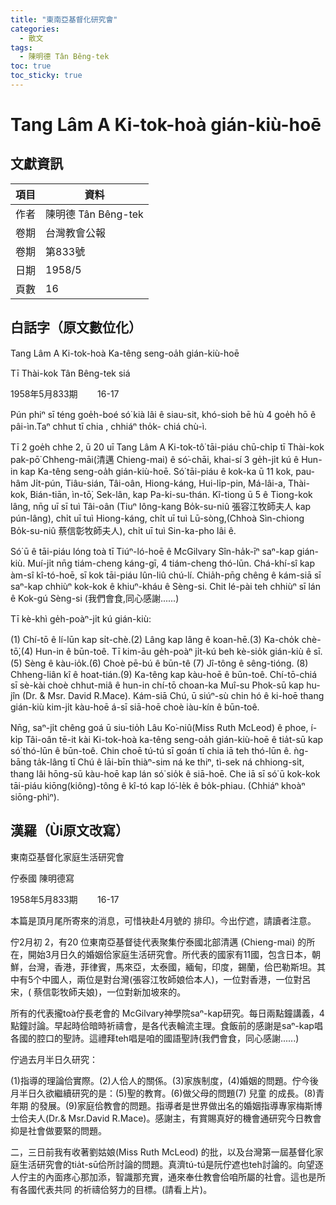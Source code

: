 ```yaml
---
title: "東南亞基督化研究會"
categories:
  - 散文
tags:
  - 陳明德 Tân Bêng-tek
toc: true
toc_sticky: true
---
```


# Tang Lâm A Ki-tok-hoà gián-kiù-hoē

## 文獻資訊

| 項目 | 資料 |
|---|---|
| 作者 | 陳明德 Tân Bêng-tek |
| 卷期 | 台灣教會公報 |
| 卷期 | 第833號 |
| 日期 | 1958/5 |
| 頁數 | 16 |

## 白話字（原文數位化）

Tang Lâm A Ki-tok-hoà Ka-têng seng-oa̍h gián-kiù-hoē

Tī Thài-kok Tân Bêng-tek siá

1958年5月833期        16-17

Pún phiⁿ sī téng goe̍h-boé só͘ kià lâi ê siau-sit, khó-sioh bē hù 4 goe̍h hō ê pâi-ìn.Taⁿ chhut tī chia , chhiáⁿ tho̍k- chiá chù-ì.

Tī 2 goe̍h chhe 2, ū 20 uī Tang Lâm A Ki-tok-tô͘ tāi-piáu chū-chi̍p tī Thài-kok pak-pō͘ Chheng-māi(清邁 Chieng-mai) ê só͘-chāi, khai-sí 3 ge̍h-ji̍t kú ê Hun-in kap Ka-têng seng-oa̍h gián-kiù-hoē. Só͘ tāi-piáu ê kok-ka ū 11 kok, pau-hâm Ji̍t-pún, Tiâu-sián, Tâi-oân, Hiong-káng, Hui-li̍p-pin, Má-lâi-a, Thài-kok, Bián-tiān, ìn-tō͘, Sek-lân, kap Pa-ki-su-thán. Kî-tiong ū 5 ê Tiong-kok lâng, nn̄g uī sī tuì Tâi-oân (Tiuⁿ Iông-kang Bo̍k-su-niû 張容江牧師夫人 kap pún-lâng), chi̍t uī tuì Hiong-káng, chi̍t uī tuì Lū-sòng,(Chhoà Sìn-chiong Bo̍k-su-niû 蔡信彰牧師夫人), chi̍t uī tuì Sin-ka-pho lâi ê.

Só͘ ū ê tāi-piáu lóng toà tī Tiúⁿ-ló-hoē ê McGilvary Sîn-ha̍k-īⁿ saⁿ-kap gián-kiù. Muí-ji̍t nn̄g tiám-cheng káng-gī, 4 tiám-cheng thó-lūn. Chá-khí-sî kap àm-sî kî-tó-hoē, sī kok tāi-piáu lûn-liû chú-lí. Chia̍h-pn̄g chêng ê kám-siā sī saⁿ-kap chhiùⁿ kok-kok ê khiuⁿ-kháu ê Sèng-si. Chit lé-pài teh chhiùⁿ sī lán ê Kok-gú Sèng-si (我們會食,同心感謝......)

Tī kè-khì ge̍h-poàⁿ-ji̍t kú gián-kiù:

(1) Chí-tō ê lí-lūn kap si̍t-chè.(2) Lâng kap lâng ê koan-hē.(3) Ka-cho̍k chè-tō͘,(4) Hun-in ê būn-toê. Tī kim-āu ge̍h-poàⁿ ji̍t-kú beh kè-sio̍k gián-kiù ê sī.(5) Sèng ê kàu-io̍k.(6) Choè pē-bú ê būn-tê (7) Jî-tông ê sêng-tióng. (8) Chheng-liân kî ê hoat-tián.(9) Ka-têng kap kàu-hoē ê būn-toê. Chí-tō-chiá sī sè-kài choè chhut-miâ ê hun-in chí-tō choan-ka Muî-su Phok-sū kap hu-jîn (Dr. & Msr. David R.Mace). Kám-siā Chú, ū siúⁿ-sù chin hó ê ki-hoē thang gián-kiù kim-ji̍t kàu-hoē á-sī siā-hoē choè iàu-kín ê būn-toê.

Nn̄g, saⁿ-ji̍t chêng goá ū siu-tio̍h Lâu Ko͘-niû(Miss Ruth McLeod) ê phoe, í-ki̍p Tâi-oân tē-it kài Ki-tok-hoà ka-têng seng-oa̍h gián-kiù-hoē ê tia̍t-sū kap só͘ thó-lūn ê būn-toê. Chin choē tú-tú sī goán tī chia iā teh thó-lūn ê. ǹg-bāng ta̍k-lâng tī Chú ê lāi-bīn thiàⁿ-sim ná ke thiⁿ, tì-sek ná chhiong-si̍t, thang lâi hōng-sū kàu-hoē kap lán só͘ sio̍k ê siā-hoē. Che iā sī só͘ ū kok-kok tāi-piáu kiōng(kiông)-tông ê kî-tó kap ló͘-le̍k ê bo̍k-phiau. (Chhiáⁿ khoàⁿ siōng-phìⁿ).

## 漢羅（Ùi原文改寫）

東南亞基督化家庭生活研究會

佇泰國 陳明德寫

1958年5月833期        16-17

本篇是頂月尾所寄來的消息，可惜袂赴4月號的 排印。今出佇遮，請讀者注意。

佇2月初 2，有20 位東南亞基督徒代表聚集佇泰國北部清邁 (Chieng-mai) 的所在，開始3月日久的婚姻佮家庭生活研究會。所代表的國家有11國，包含日本，朝鮮，台灣，香港，菲律賓，馬來亞，太泰國，緬甸，印度，錫蘭，佮巴勒斯坦。其中有5个中國人，兩位是對台灣(張容江牧師娘佮本人)，一位對香港，一位對呂宋，( 蔡信彰牧師夫娘)，一位對新加坡來的。

所有的代表攏toà佇長老會的 McGilvary神學院saⁿ-kap研究。每日兩點鐘講義，4點鐘討論。早起時佮暗時祈禱會，是各代表輪流主理。食飯前的感謝是saⁿ-kap唱各國的腔口的聖詩。這禮拜teh唱是咱的國語聖詩(我們會食，同心感謝......)

佇過去月半日久研究：

(1)指導的理論佮實際。(2)人佮人的關係。(3)家族制度，(4)婚姻的問題。佇今後月半日久欲繼續研究的是：(5)聖的教育。(6)做父母的問題(7) 兒童 的成長。(8)青年期 的發展。(9)家庭佮教會的問題。指導者是世界做出名的婚姻指導專家梅斯博士佮夫人(Dr.& Msr.David R.Mace)。感謝主，有賞賜真好的機會通研究今日教會抑是社會做要緊的問題。

二，三日前我有收著劉姑娘(Miss Ruth McLeod) 的批，以及台灣第一屆基督化家庭生活研究會的tia̍t-sū佮所討論的問題。真濟tú-tú是阮佇遮也teh討論的。向望逐人佇主的內面疼心那加添，智識那充實，通來奉仕教會佮咱所屬的社會。這也是所有各國代表共同 的祈禱佮努力的目標。(請看上片)。
